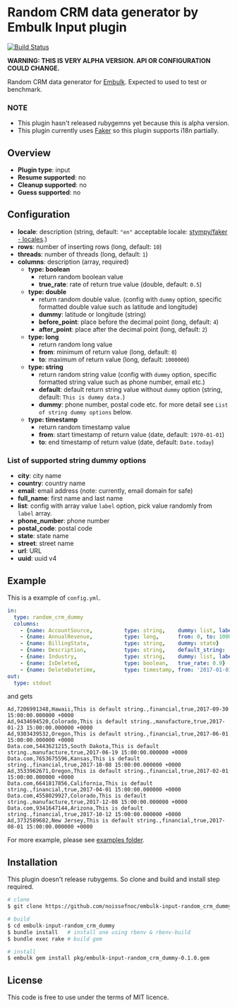 # Random CRM data generator by Embulk Input plugin

[![Build Status](https://travis-ci.org/noissefnoc/embulk-input-random_crm_dummy.svg?branch=master)](https://travis-ci.org/noissefnoc/embulk-input-random_crm_dummy)

**WARNING: THIS IS VERY ALPHA VERSION. API OR CONFIGURATION COULD CHANGE.**

Random CRM data generator for [Embulk](https://github.com/embulk/embulk). Expected to used to test or benchmark. 


### NOTE

- This plugin hasn't released rubygemns yet because this is alpha version.
- This plugin currently uses [Faker](https://github.com/stympy/faker) so this plugin supports i18n partially.

## Overview

- **Plugin type**: input
- **Resume supported**: no
- **Cleanup supported**: no
- **Guess supported**: no

## Configuration

- **locale**: description (string, default: `"en"` acceptable locale: [stympy/faker - locales](https://github.com/stympy/faker/tree/master/lib/locales).)
- **rows**: number of inserting rows (long, default: `10`)
- **threads**: number of threads (long, default: `1`)
- **columns**: description (array, required)
    - **type: boolean**
        - return random boolean value 
        - **true_rate**: rate of return true value (double, default: `0.5`)
    - **type: double**
        - return random double value. (config with `dummy` option, specific formatted double value such as latitude and longitude)
        - **dummy**: latitude or longitude (string)
        - **before_point**: place before the decimal point (long, default: `4`)
        - **after_point**: place after the decimal point (long, default: `2`)
    - **type: long**
        - return random long value
        - **from**: minimum of return value (long, default: `0`)
        - **to**: maximum of return value (long, default: `1000000`) 
    - **type: string**
        - return random string value (config with `dummy` option,  specific formatted string value such as phone number, email etc.)
        - **default**: default return string value without `dummy` option (string, default: `This is dummy data.`)
        - **dummy**: phone number, postal code etc. for more detail see `List of string dummy options` below.
    - **type: timestamp**
        - return random timestamp value
        - **from**: start timestamp of return value (date, default: `1970-01-01`)
        - **to**: end timestamp of return value (date, default: `Date.today`)

### List of supported string dummy options

- **city**: city name
- **country**: country name
- **email**: email address (note: currently, email domain for safe)
- **full_name**: first name and last name
- **list**: config with array value `label` option, pick value randomly from `label` array.
- **phone_number**: phone number
- **postal_code**: postal code
- **state**: state name
- **street**: street name
- **url**: URL
- **uuid**: uuid v4

## Example

This is a example of `config.yml`.

```yaml
in:
  type: random_crm_dummy
  columns:
    - {name: AccountSource,          type: string,    dummy: list, label: ['Ad', 'Data.com']}
    - {name: AnnualRevenue,          type: long,      from: 0, to: 10000000000}
    - {name: BillingState,           type: string,    dummy: state}
    - {name: Description,            type: string,    default_string: 'This is default string.'}
    - {name: Industry,               type: string,    dummy: list, label: ['manufacture', 'financial']}
    - {name: IsDeleted,              type: boolean,   true_rate: 0.9}
    - {name: DeleteDatetime,         type: timestamp, from: '2017-01-01', to: '2017-12-31'}
out:
  type: stdout
```

and gets

```
Ad,7206991348,Hawaii,This is default string.,financial,true,2017-09-30 15:00:00.000000 +0000
Ad,9434694520,Colorado,This is default string.,manufacture,true,2017-01-23 15:00:00.000000 +0000
Ad,9303439532,Oregon,This is default string.,financial,true,2017-06-01 15:00:00.000000 +0000
Data.com,5443621215,South Dakota,This is default string.,manufacture,true,2017-06-19 15:00:00.000000 +0000
Data.com,7653675596,Kansas,This is default string.,financial,true,2017-10-08 15:00:00.000000 +0000
Ad,3533962671,Oregon,This is default string.,financial,true,2017-02-01 15:00:00.000000 +0000
Data.com,6641817856,California,This is default string.,financial,true,2017-04-01 15:00:00.000000 +0000
Data.com,4558029927,Colorado,This is default string.,manufacture,true,2017-12-08 15:00:00.000000 +0000
Data.com,9341647144,Arizona,This is default string.,financial,true,2017-10-12 15:00:00.000000 +0000
Ad,3732589682,New Jersey,This is default string.,financial,true,2017-08-01 15:00:00.000000 +0000
```

For more example, please see [examples folder](https://github.com/noissefnoc/embulk-input-random_crm_dummy/tree/master/examples).


## Installation

This plugin doesn't release rubygems. So clone and build and install step required.

```bash
# clone
$ git clone https://github.com/noissefnoc/embulk-input-random_crm_dummy.git

# build
$ cd embulk-input-random_crm_dummy
$ bundle install   # install one using rbenv & rbenv-build
$ bundle exec rake # build gem

# install
$ embulk gem install pkg/embulk-input-random_crm_dummy-0.1.0.gem
```

## License

This code is free to use under the terms of MIT licence. 
